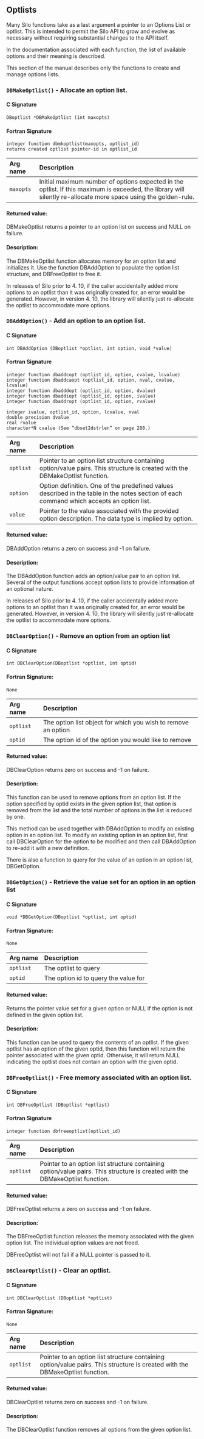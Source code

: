 ## Optlists

Many Silo functions take as a last argument a pointer to an Options List or optlist. 
This is intended to permit the Silo API to grow and evolve as necessary without requiring substantial changes to the API itself.

In the documentation associated with each function, the list of available options and their meaning is described.

This section of the manual describes only the functions to create and manage options lists.


### `DBMakeOptlist()` - Allocate an option list.

#### C Signature
```
DBoptlist *DBMakeOptlist (int maxopts)
```
#### Fortran Signature
```
integer function dbmkoptlist(maxopts, optlist_id)
returns created optlist pointer-id in optlist_id
```

Arg name | Description
:--|:---
`maxopts` | Initial maximum number of options expected in the optlist. If this maximum is exceeded, the library will silently re-allocate more space using the golden-rule.

#### Returned value:
DBMakeOptlist returns a pointer to an option list on success and NULL on failure.

#### Description:

The DBMakeOptlist function allocates memory for an option list and initializes it.
Use the function DBAddOption to populate the option list structure, and DBFreeOptlist to free it.

In releases of Silo prior to 4.
10, if the caller accidentally added more options to an optlist than it was originally created for, an error would be generated.
However, in version 4.
10, the library will silently just re-allocate the optlist to accommodate more options.

### `DBAddOption()` - Add an option to an option list.

#### C Signature
```
int DBAddOption (DBoptlist *optlist, int option, void *value)
```
#### Fortran Signature
```
integer function dbaddcopt (optlist_id, option, cvalue, lcvalue)
integer function dbaddcaopt (optlist_id, option, nval, cvalue,
lcvalue)
integer function dbadddopt (optlist_id, option, dvalue)
integer function dbaddiopt (optlist_id, option, ivalue)
integer function dbaddropt (optlist_id, option, rvalue)

integer ivalue, optlist_id, option, lcvalue, nval
double precision dvalue
real rvalue
character*N cvalue (See “dbset2dstrlen” on page 288.)
```

Arg name | Description
:--|:---
`optlist` | Pointer to an option list structure containing option/value pairs. This structure is created with the DBMakeOptlist function.
`option` | Option definition. One of the predefined values described in the table in the notes section of each command which accepts an option list.
`value` | Pointer to the value associated with the provided option description. The data type is implied by option.

#### Returned value:
DBAddOption returns a zero on success and -1 on failure.

#### Description:

The DBAddOption function adds an option/value pair to an option list.
Several of the output functions accept option lists to provide information of an optional nature.

In releases of Silo prior to 4.
10, if the caller accidentally added more options to an optlist than it was originally created for, an error would be generated.
However, in version 4.
10, the library will silently just re-allocate the optlist to accommodate more options.

### `DBClearOption()` - Remove an option from an option list

#### C Signature
```
int DBClearOption(DBoptlist *optlist, int optid)
```
#### Fortran Signature:
```
None
```

Arg name | Description
:--|:---
`optlist` | The option list object for which you wish to remove an option
`optid` | The option id of the option you would like to remove

#### Returned value:
DBClearOption returns zero on success and -1 on failure.

#### Description:

This function can be used to remove options from an option list.
If the option specified by optid exists in the given option list, that option is removed from the list and the total number of options in the list is reduced by one.

This method can be used together with DBAddOption to modify an existing option in an option list.
To modify an existing option in an option list, first call DBClearOption for the option to be modified and then call DBAddOption to re-add it with a new definition.

There is also a function to query for the value of an option in an option list, DBGetOption.

### `DBGetOption()` - Retrieve the value set for an option in an option list

#### C Signature
```
void *DBGetOption(DBoptlist *optlist, int optid)
```
#### Fortran Signature:
```
None
```

Arg name | Description
:--|:---
`optlist` | The optlist to query
`optid` | The option id to query the value for

#### Returned value:
Returns the pointer value set for a given option or NULL if the option is not defined in the given option list.

#### Description:

This function can be used to query the contents of an optlist.
If the given optlist has an option of the given optid, then this function will return the pointer associated with the given optid.
Otherwise, it will return NULL indicating the optlist does not contain an option with the given optid.

### `DBFreeOptlist()` - Free memory associated with an option list.

#### C Signature
```
int DBFreeOptlist (DBoptlist *optlist)
```
#### Fortran Signature
```
integer function dbfreeoptlist(optlist_id)
```

Arg name | Description
:--|:---
`optlist` | Pointer to an option list structure containing option/value pairs. This structure is created with the DBMakeOptlist function.

#### Returned value:
DBFreeOptlist returns a zero on success and -1 on failure.

#### Description:

The DBFreeOptlist function releases the memory associated with the given option list.
The individual option values are not freed.

DBFreeOptlist will not fail if a NULL pointer is passed to it.


### `DBClearOptlist()` - Clear an optlist.

#### C Signature
```
int DBClearOptlist (DBoptlist *optlist)
```
#### Fortran Signature:
```
None
```

Arg name | Description
:--|:---
`optlist` | Pointer to an option list structure containing option/value pairs. This structure is created with the DBMakeOptlist function.

#### Returned value:
DBClearOptlist returns zero on success and -1 on failure.

#### Description:

The DBClearOptlist function removes all options from the given option list.


